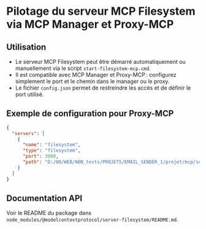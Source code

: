 # Pilotage du serveur MCP Filesystem via MCP Manager et Proxy-MCP

## Utilisation

- Le serveur MCP Filesystem peut être démarré automatiquement ou manuellement via le script `start-filesystem-mcp.cmd`.
- Il est compatible avec MCP Manager et Proxy-MCP : configurez simplement le port et le chemin dans le manager ou le proxy.
- Le fichier `config.json` permet de restreindre les accès et de définir le port utilisé.

## Exemple de configuration pour Proxy-MCP

```json
{
  "servers": [
    {
      "name": "filesystem",
      "type": "filesystem",
      "port": 3000,
      "path": "D:/DO/WEB/N8N_tests/PROJETS/EMAIL_SENDER_1/projet/mcp/servers/filesystem"
    }
  ]
}
```

## Documentation API

Voir le README du package dans `node_modules/@modelcontextprotocol/server-filesystem/README.md`.
